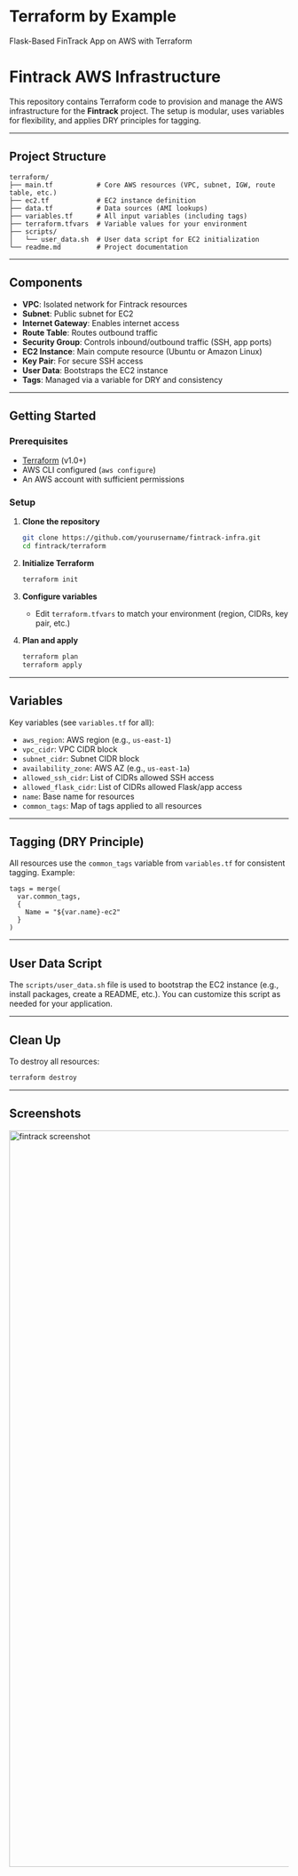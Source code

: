 # Terraform by Example
Flask-Based FinTrack App on AWS with Terraform
# Fintrack AWS Infrastructure

This repository contains Terraform code to provision and manage the AWS infrastructure for the **Fintrack** project. The setup is modular, uses variables for flexibility, and applies DRY principles for tagging.

---

## Project Structure

```
terraform/
├── main.tf           # Core AWS resources (VPC, subnet, IGW, route table, etc.)
├── ec2.tf            # EC2 instance definition
├── data.tf           # Data sources (AMI lookups)
├── variables.tf      # All input variables (including tags)
├── terraform.tfvars  # Variable values for your environment
├── scripts/
│   └── user_data.sh  # User data script for EC2 initialization
└── readme.md         # Project documentation
```

---

## Components

- **VPC**: Isolated network for Fintrack resources
- **Subnet**: Public subnet for EC2
- **Internet Gateway**: Enables internet access
- **Route Table**: Routes outbound traffic
- **Security Group**: Controls inbound/outbound traffic (SSH, app ports)
- **EC2 Instance**: Main compute resource (Ubuntu or Amazon Linux)
- **Key Pair**: For secure SSH access
- **User Data**: Bootstraps the EC2 instance
- **Tags**: Managed via a variable for DRY and consistency

---

## Getting Started

### Prerequisites

- [Terraform](https://www.terraform.io/downloads.html) (v1.0+)
- AWS CLI configured (`aws configure`)
- An AWS account with sufficient permissions

### Setup

1. **Clone the repository**
   ```sh
   git clone https://github.com/yourusername/fintrack-infra.git
   cd fintrack/terraform
   ```

2. **Initialize Terraform**
   ```sh
   terraform init
   ```

3. **Configure variables**
   - Edit `terraform.tfvars` to match your environment (region, CIDRs, key pair, etc.)

4. **Plan and apply**
   ```sh
   terraform plan
   terraform apply
   ```

---

## Variables

Key variables (see `variables.tf` for all):

- `aws_region`: AWS region (e.g., `us-east-1`)
- `vpc_cidr`: VPC CIDR block
- `subnet_cidr`: Subnet CIDR block
- `availability_zone`: AWS AZ (e.g., `us-east-1a`)
- `allowed_ssh_cidr`: List of CIDRs allowed SSH access
- `allowed_flask_cidr`: List of CIDRs allowed Flask/app access
- `name`: Base name for resources
- `common_tags`: Map of tags applied to all resources

---

## Tagging (DRY Principle)

All resources use the `common_tags` variable from `variables.tf` for consistent tagging. Example:

```hcl
tags = merge(
  var.common_tags,
  {
    Name = "${var.name}-ec2"
  }
)
```

---

## User Data Script

The `scripts/user_data.sh` file is used to bootstrap the EC2 instance (e.g., install packages, create a README, etc.). You can customize this script as needed for your application.

---

## Clean Up

To destroy all resources:

```sh
terraform destroy
```

---
## Screenshots
<img width="1326" alt="fintrack screenshot" src="https://github.com/user-attachments/assets/dcc8a3eb-5978-4093-b87c-3e273a56ee04" />
